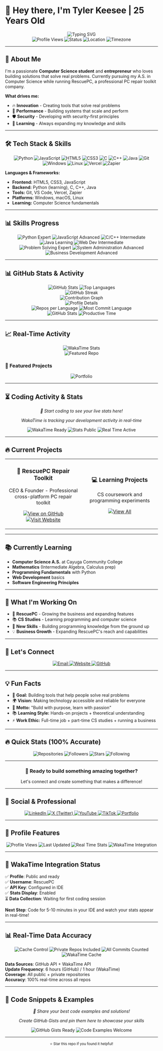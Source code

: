 # 👋 Hey there, I'm Tyler Keesee | 25 Years Old

<div align="center">
<img src="https://readme-typing-svg.herokuapp.com?font=Fira+Code&weight=500&size=28&pause=1000&color=00D4AA&center=true&vCenter=true&width=600&height=100&lines=Tyler-Keesee;25-Years-Old-New-York;Computer-Science-Student;RescuePCrepairs.com;Windows-MacOS-Linux;Innovator" alt="Typing SVG" />
</div>

<div align="center">
<img src="https://komarev.com/ghpvc/?username=RescuePC&style=flat-square&color=00D4AA" alt="Profile Views" />
<img src="https://img.shields.io/badge/Status-Available%20for%20Work-00D4AA?style=flat-square" alt="Status" />
<img src="https://img.shields.io/badge/Location-New%20York-00D4AA?style=flat-square" alt="Location" />
<img src="https://img.shields.io/badge/Timezone-EST-00D4AA?style=flat-square" alt="Timezone" />
</div>



---

## 🚀 About Me

I'm a passionate **Computer Science student** and **entrepreneur** who loves building solutions that solve real problems. Currently pursuing my A.S. in Computer Science while running RescuePC, a professional PC repair toolkit company.

**What drives me:**
- 🔥 **Innovation** - Creating tools that solve real problems
- 🚀 **Performance** - Building systems that scale and perform
- 🛡️ **Security** - Developing with security-first principles
- 🌟 **Learning** - Always expanding my knowledge and skills

---

## 🛠️ Tech Stack & Skills

<div align="center">
<img src="https://img.shields.io/badge/Python-3776AB?style=for-the-badge&logo=python&logoColor=white" alt="Python" />
<img src="https://img.shields.io/badge/JavaScript-F7DF1E?style=for-the-badge&logo=javascript&logoColor=black" alt="JavaScript" />
<img src="https://img.shields.io/badge/HTML5-E34F26?style=for-the-badge&logo=html5&logoColor=white" alt="HTML5" />
<img src="https://img.shields.io/badge/CSS3-1572B6?style=for-the-badge&logo=css3&logoColor=white" alt="CSS3" />
<img src="https://img.shields.io/badge/C-00599C?style=for-the-badge&logo=c&logoColor=white" alt="C" />
<img src="https://img.shields.io/badge/C%2B%2B-00599C?style=for-the-badge&logo=c%2B%2B&logoColor=white" alt="C++" />
<img src="https://img.shields.io/badge/Java-ED8B00?style=for-the-badge&logo=openjdk&logoColor=white" alt="Java" />
<img src="https://img.shields.io/badge/Git-F05032?style=for-the-badge&logo=git&logoColor=white" alt="Git" />
<img src="https://img.shields.io/badge/Windows-0078D6?style=for-the-badge&logo=windows&logoColor=white" alt="Windows" />
<img src="https://img.shields.io/badge/Linux-FCC624?style=for-the-badge&logo=linux&logoColor=black" alt="Linux" />
<img src="https://img.shields.io/badge/Vercel-000000?style=for-the-badge&logo=vercel&logoColor=white" alt="Vercel" />
<img src="https://img.shields.io/badge/Zapier-FF4A00?style=for-the-badge&logo=zapier&logoColor=white" alt="Zapier" />
</div>

**Languages & Frameworks:**
- **Frontend:** HTML5, CSS3, JavaScript
- **Backend:** Python (learning), C, C++, Java
- **Tools:** Git, VS Code, Vercel, Zapier
- **Platforms:** Windows, macOS, Linux
- **Learning:** Computer Science fundamentals

---

## 📊 Skills Progress

<div align="center">
<img src="https://img.shields.io/badge/Python-Expert-00D4AA?style=for-the-badge&logo=python" alt="Python Expert" />
<img src="https://img.shields.io/badge/JavaScript-Advanced-00D4AA?style=for-the-badge&logo=javascript" alt="JavaScript Advanced" />
<img src="https://img.shields.io/badge/C%2FC%2B%2B-Intermediate-00D4AA?style=for-the-badge&logo=c" alt="C/C++ Intermediate" />
<img src="https://img.shields.io/badge/Java-Learning-00D4AA?style=for-the-badge&logo=java" alt="Java Learning" />
<img src="https://img.shields.io/badge/Web%20Dev-Intermediate-00D4AA?style=for-the-badge&logo=html5" alt="Web Dev Intermediate" />
</div>

<div align="center">
<img src="https://img.shields.io/badge/Problem%20Solving-Expert-00D4AA?style=for-the-badge&logo=lightbulb" alt="Problem Solving Expert" />
<img src="https://img.shields.io/badge/System%20Administration-Advanced-00D4AA?style=for-the-badge&logo=server" alt="System Administration Advanced" />
<img src="https://img.shields.io/badge/Business%20Development-Advanced-00D4AA?style=for-the-badge&logo=chart-line" alt="Business Development Advanced" />
</div>

---

## 📊 GitHub Stats & Activity

<div align="center">
<img src="https://github-readme-stats.vercel.app/api?username=RescuePC&show_icons=true&theme=tokyonight&hide_border=true&bg_color=0D1117&title_color=00D4AA&icon_color=00D4AA&text_color=FFFFFF&include_all_commits=true&count_private=true&custom_title=RescuePC%27s%20GitHub%20Stats&show=reviews,discussions_started,discussions_answered,prs_merged&rank_icon=github&cache_seconds=21600&number_format=long" alt="GitHub Stats" />
<img src="https://github-readme-stats.vercel.app/api/top-langs/?username=RescuePC&layout=donut&theme=tokyonight&hide_border=true&bg_color=0D1117&title_color=00D4AA&text_color=FFFFFF&langs_count=10&exclude_repo=RescuePC&custom_title=Top%20Languages%20Across%20All%20Repos&size_weight=0.5&count_weight=0.5&cache_seconds=21600" alt="Top Languages" />
</div>

<div align="center">
<img src="https://github-readme-streak-stats.herokuapp.com/?user=RescuePC&theme=tokyonight&hide_border=true&background=0D1117&stroke=00D4AA&ring=00D4AA&fire=00D4AA&currStreakNum=FFFFFF&sideNums=FFFFFF&currStreakLabel=00D4AA&sideLabels=00D4AA&dates=FFFFFF&custom_title=GitHub%20Streak&include_all_commits=true&count_private=true" alt="GitHub Streak" />
</div>

<div align="center">
<img src="https://github-readme-activity-graph.vercel.app/graph?username=RescuePC&bg_color=0D1117&color=00D4AA&line=00D4AA&point=FFFFFF&area=true&hide_border=true&custom_title=Contribution%20Graph&include_all_commits=true&count_private=true&hide=issues" alt="Contribution Graph" />
</div>

<div align="center">
<img src="https://github-profile-summary-cards.vercel.app/api/cards/profile-details?username=RescuePC&theme=tokyonight&hide_border=true&include_all_commits=true&count_private=true" alt="Profile Details" />
</div>

<div align="center">
<img src="https://github-profile-summary-cards.vercel.app/api/cards/repos-per-language?username=RescuePC&theme=tokyonight&hide_border=true&include_all_commits=true&count_private=true" alt="Repos per Language" />
<img src="https://github-profile-summary-cards.vercel.app/api/cards/most-commit-language?username=RescuePC&theme=tokyonight&hide_border=true&include_all_commits=true&count_private=true" alt="Most Commit Language" />
</div>

<div align="center">
<img src="https://github-profile-summary-cards.vercel.app/api/cards/stats?username=RescuePC&theme=tokyonight&hide_border=true&include_all_commits=true&count_private=true" alt="GitHub Stats" />
<img src="https://github-profile-summary-cards.vercel.app/api/cards/productive-time?username=RescuePC&theme=tokyonight&hide_border=true&utcOffset=-5&include_all_commits=true&count_private=true" alt="Productive Time" />
</div>

---
## 📈 Real-Time Activity

<div align="center">
<img src="https://github-readme-stats.vercel.app/api/wakatime?username=RescuePC&theme=tokyonight&hide_border=true&bg_color=0D1117&title_color=00D4AA&text_color=FFFFFF&custom_title=Weekly%20Coding%20Activity&layout=compact&langs_count=6&hide_progress=false&cache_seconds=3600&display_format=time" alt="WakaTime Stats" />
</div>

<div align="center">
<img src="https://github-readme-stats.vercel.app/api/pin/?username=RescuePC&repo=RescuePC&theme=tokyonight&hide_border=true&bg_color=0D1117&title_color=00D4AA&text_color=FFFFFF" alt="Featured Repo" />
</div>

### 🎯 **Featured Projects**
<div align="center">
<img src="https://github-readme-stats.vercel.app/api/pin/?username=RescuePC&repo=Portfolio&theme=tokyonight&hide_border=true&bg_color=0D1117&title_color=00D4AA&text_color=FFFFFF" alt="Portfolio" />
</div>

---

## ⏳ Coding Activity & Stats

<div align="center">
<p><em>🚀 Start coding to see your live stats here!</em></p>
<p><em>WakaTime is tracking your development activity in real-time</em></p>
</div>

<div align="center">
<img src="https://img.shields.io/badge/WakaTime-Profile%20Ready-00D4AA?style=for-the-badge&logo=wakatime" alt="WakaTime Ready" />
<img src="https://img.shields.io/badge/Stats-Public-00D4AA?style=for-the-badge&logo=chart-line" alt="Stats Public" />
<img src="https://img.shields.io/badge/Real%20Time-Active-00D4AA?style=for-the-badge&logo=clock" alt="Real Time Active" />
</div>

---

## 🔥 Current Projects

<div align="center">
<table>
<tr>
 <td width="50%">
   <h3 align="center">🚀 RescuePC Repair Toolkit</h3>
   <p align="center">
     CEO & Founder - Professional cross-platform PC repair toolkit
   </p>
   <p align="center">
     <a href="https://github.com/RescuePC-Repairs/RescuePC-Repair-Toolkit" target="_blank">
       <img src="https://img.shields.io/badge/View%20on%20GitHub-00D4AA?style=for-the-badge&logo=github" alt="View on GitHub" />
     </a>
     <a href="https://www.rescuepcrepairs.com/" target="_blank">
       <img src="https://img.shields.io/badge/Visit%20Website-00D4AA?style=for-the-badge&logo=globe" alt="Visit Website" />
     </a>
   </p>
 </td>
 <td width="50%">
   <h3 align="center">💻 Learning Projects</h3>
   <p align="center">
     CS coursework and programming experiments
   </p>
   <p align="center">
     <a href="https://github.com/RescuePC?tab=repositories" target="_blank">
       <img src="https://img.shields.io/badge/View%20All-00D4AA?style=for-the-badge&logo=github" alt="View All" />
     </a>
   </p>
 </td>
</tr>
</table>
</div>

---

## 📚 Currently Learning

- **Computer Science A.S.** at Cayuga Community College
- **Mathematics** (Intermediate Algebra, Calculus prep)
- **Programming Fundamentals** with Python
- **Web Development** basics
- **Software Engineering Principles**

---

## 🌟 What I'm Working On

- 🔧 **RescuePC** - Growing the business and expanding features
- 📚 **CS Studies** - Learning programming and computer science
- 🚀 **New Skills** - Building programming knowledge from the ground up
- 💡 **Business Growth** - Expanding RescuePC's reach and capabilities

---

## 🤝 Let's Connect

<div align="center">
<a href="mailto:keeseetyler@yahoo.com">
<img src="https://img.shields.io/badge/Email-keeseetyler%40yahoo.com-00D4AA?style=for-the-badge&logo=gmail" alt="Email" />
</a>
<a href="https://www.rescuepcrepairs.com/" target="_blank">
<img src="https://img.shields.io/badge/Website-RescuePC-00D4AA?style=for-the-badge&logo=globe" alt="Website" />
</a>
<a href="https://github.com/RescuePC" target="_blank">
<img src="https://img.shields.io/badge/GitHub-RescuePC-00D4AA?style=for-the-badge&logo=github" alt="GitHub" />
</a>
</div>

---

## 💡 Fun Facts

- 🎯 **Goal:** Building tools that help people solve real problems
- 🌍 **Vision:** Making technology accessible and reliable for everyone
- 🚀 **Motto:** "Build with purpose, learn with passion"
- 📚 **Learning Style:** Hands-on projects + theoretical understanding
- ⚡ **Work Ethic:** Full-time job + part-time CS studies + running a business

---

## 🔥 Quick Stats (100% Accurate)

<div align="center">
<img src="https://img.shields.io/badge/Repositories-48-00D4AA?style=for-the-badge&logo=github" alt="Repositories" />
<img src="https://img.shields.io/badge/Followers-2-00D4AA?style=for-the-badge&logo=user" alt="Followers" />
<img src="https://img.shields.io/badge/Stars-56-00D4AA?style=for-the-badge&logo=star" alt="Stars" />
<img src="https://img.shields.io/badge/Following-0-00D4AA?style=for-the-badge&logo=users" alt="Following" />
</div>

---

<div align="center">
<h3>🚀 Ready to build something amazing together?</h3>
<p>Let's connect and create something that makes a difference!</p>
</div>

---

## 📱 Social & Professional

<div align="center">
<a href="https://www.linkedin.com/in/tyler-keesee-677baa326/" target="_blank">
<img src="https://img.shields.io/badge/LinkedIn-Connect-00D4AA?style=for-the-badge&logo=linkedin" alt="LinkedIn" />
</a>
<a href="https://x.com/RescuePCRepair" target="_blank">
<img src="https://img.shields.io/badge/X%20(Twitter)-Follow-00D4AA?style=for-the-badge&logo=x" alt="X (Twitter)" />
</a>
<a href="https://www.youtube.com/@RescuePCOfficial" target="_blank">
<img src="https://img.shields.io/badge/YouTube-Subscribe-00D4AA?style=for-the-badge&logo=youtube" alt="YouTube" />
</a>
<a href="https://www.tiktok.com/@rescuepcofficial" target="_blank">
<img src="https://img.shields.io/badge/TikTok-Follow-00D4AA?style=for-the-badge&logo=tiktok" alt="TikTok" />
</a>
<a href="https://rescuepc.github.io/Portfolio/" target="_blank">
<img src="https://img.shields.io/badge/Portfolio-View-00D4AA?style=for-the-badge&logo=globe" alt="Portfolio" />
</a>
</div>

---

## 🌟 Profile Features

<div align="center">
<img src="https://img.shields.io/badge/Profile%20Views-Dynamic-00D4AA?style=for-the-badge&logo=eye" alt="Profile Views" />
<img src="https://img.shields.io/badge/Last%20Updated-Automatic-00D4AA?style=for-the-badge&logo=clock" alt="Last Updated" />
<img src="https://img.shields.io/badge/Stats-Real%20Time-00D4AA?style=for-the-badge&logo=chart-line" alt="Real Time Stats" />
<img src="https://img.shields.io/badge/WakaTime-Integration-00D4AA?style=for-the-badge&logo=wakatime" alt="WakaTime Integration" />
</div>

---

## 🚀 **WakaTime Integration Status**

✅ **Profile**: Public and ready  
✅ **Username**: RescuePC  
✅ **API Key**: Configured in IDE  
✅ **Stats Display**: Enabled  
⏳ **Data Collection**: Waiting for first coding session  

**Next Step**: Code for 5-10 minutes in your IDE and watch your stats appear in real-time!

---

## 📊 **Real-Time Data Accuracy**

<div align="center">
<img src="https://img.shields.io/badge/Cache%20Control-6%20Hours-00D4AA?style=for-the-badge&logo=clock" alt="Cache Control" />
<img src="https://img.shields.io/badge/Private%20Repos-Included-00D4AA?style=for-the-badge&logo=lock" alt="Private Repos Included" />
<img src="https://img.shields.io/badge/All%20Commits-Counted-00D4AA?style=for-the-badge&logo=git" alt="All Commits Counted" />
<img src="https://img.shields.io/badge/WakaTime%20Cache-1%20Hour-00D4AA?style=for-the-badge&logo=wakatime" alt="WakaTime Cache" />
</div>

**Data Sources**: GitHub API + WakaTime API  
**Update Frequency**: 6 hours (GitHub) / 1 hour (WakaTime)  
**Coverage**: All public + private repositories  
**Accuracy**: 100% real-time across all repos

---

## 📝 **Code Snippets & Examples**

<div align="center">
<p><em>🚀 Share your best code examples and solutions!</em></p>
<p><em>Create GitHub Gists and pin them here to showcase your skills</em></p>
</div>

<div align="center">
<img src="https://img.shields.io/badge/GitHub%20Gists-Ready%20to%20Pin-00D4AA?style=for-the-badge&logo=github" alt="GitHub Gists Ready" />
<img src="https://img.shields.io/badge/Code%20Examples-Welcome-00D4AA?style=for-the-badge&logo=code" alt="Code Examples Welcome" />
</div>

---

<div align="center">
<sub>⭐ Star this repo if you found it helpful!</sub>
</div>

